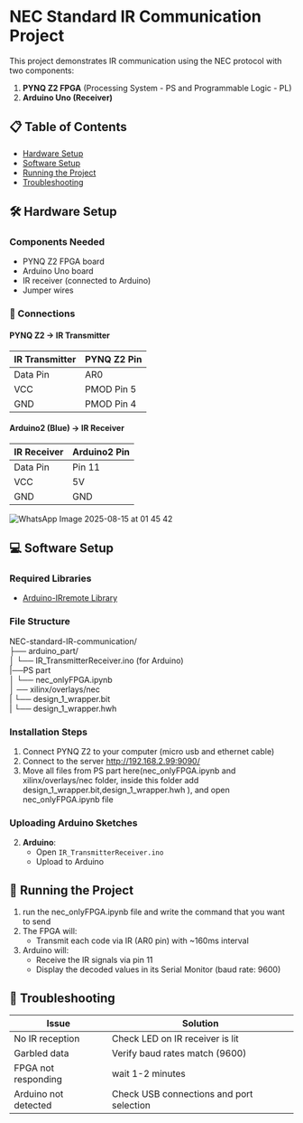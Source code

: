 # NEC Standard IR Communication Project

This project demonstrates IR communication using the NEC protocol with two components:
1. **PYNQ Z2 FPGA** (Processing System - PS and Programmable Logic - PL)
2. **Arduino Uno (Receiver)**

## 📋 Table of Contents
- [Hardware Setup](#hardware-setup)
- [Software Setup](#software-setup)
- [Running the Project](#running-the-project)
- [Troubleshooting](#troubleshooting)

## 🛠 Hardware Setup

### Components Needed
- PYNQ Z2 FPGA board
- Arduino Uno board
- IR receiver (connected to Arduino)
- Jumper wires

### 🔌 Connections

#### PYNQ Z2 → IR Transmitter
| IR Transmitter | PYNQ Z2 Pin   |
|----------------|---------------|
| Data Pin       | AR0           |
| VCC            | PMOD Pin 5    |
| GND            | PMOD Pin 4    |

#### Arduino2 (Blue) → IR Receiver
| IR Receiver | Arduino2 Pin |
|-------------|-------------|
| Data Pin    | Pin 11      |
| VCC         | 5V          |
| GND         | GND         |


![WhatsApp Image 2025-08-15 at 01 45 42](https://github.com/user-attachments/assets/48c9e8f9-4cb0-47bc-8231-4a2c8fab3858)


## 💻 Software Setup

### Required Libraries
- [Arduino-IRremote Library](https://github.com/Arduino-IRremote/Arduino-IRremote)

### File Structure
NEC-standard-IR-communication/<br>
├── arduino_part/<br>
│ └── IR_TransmitterReceiver.ino (for Arduino)<br>
|──PS part<br>
│ └── nec_onlyFPGA.ipynb<br>
│ ── xilinx/overlays/nec<br>
|  └── design_1_wrapper.bit<br>
|  └── design_1_wrapper.hwh<br>
### Installation Steps
1. Connect PYNQ Z2 to your computer (micro usb and ethernet cable)
2. Connect to the server http://192.168.2.99:9090/ 
3. Move all files from PS part here(nec_onlyFPGA.ipynb and xilinx/overlays/nec folder, inside this folder add design_1_wrapper.bit,design_1_wrapper.hwh  ), and open nec_onlyFPGA.ipynb file

### Uploading Arduino Sketches
2. **Arduino**:
   - Open `IR_TransmitterReceiver.ino`
   - Upload to  Arduino

## 🚀 Running the Project
1. run the nec_onlyFPGA.ipynb file and write the command that you want to send
2. The FPGA will:
   - Transmit each code via IR (AR0 pin) with ~160ms interval
3. Arduino will:
   - Receive the IR signals via pin 11
   - Display the decoded values in its Serial Monitor (baud rate: 9600)

## 🔧 Troubleshooting
| Issue | Solution |
|-------|----------|
| No IR reception | Check LED on IR receiver is lit |
| Garbled data | Verify baud rates match (9600) |
| FPGA not responding | wait 1-2 minutes |
| Arduino not detected | Check USB connections and port selection |
